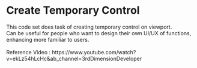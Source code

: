 <H1>Create Temporary Control</H1>
This code set does task of creating temporary control on viewport.<br/>
Can be useful for people who want to design their own UI/UX of functions, enhancing more familiar to users.<br/><br/>
Reference Video : https://www.youtube.com/watch?v=ekLz54hLcHc&ab_channel=3rdDimensionDeveloper
